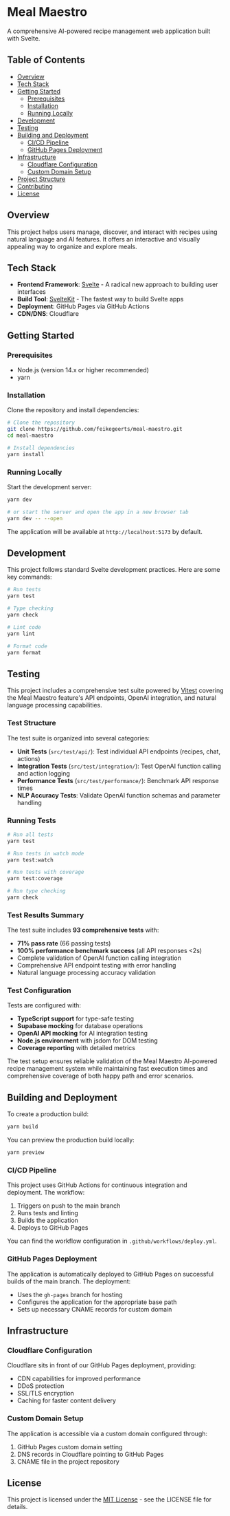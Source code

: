 # Meal Maestro

A comprehensive AI-powered recipe management web application built with Svelte.

## Table of Contents

- [Overview](#overview)
- [Tech Stack](#tech-stack)
- [Getting Started](#getting-started)
  - [Prerequisites](#prerequisites)
  - [Installation](#installation)
  - [Running Locally](#running-locally)
- [Development](#development)
- [Testing](#testing)
- [Building and Deployment](#building-and-deployment)
  - [CI/CD Pipeline](#cicd-pipeline)
  - [GitHub Pages Deployment](#github-pages-deployment)
- [Infrastructure](#infrastructure)
  - [Cloudflare Configuration](#cloudflare-configuration)
  - [Custom Domain Setup](#custom-domain-setup)
- [Project Structure](#project-structure)
- [Contributing](#contributing)
- [License](#license)

## Overview

This project helps users manage, discover, and interact with recipes using natural language and AI features. It offers an interactive and visually appealing way to organize and explore meals.

## Tech Stack

- **Frontend Framework**: [Svelte](https://svelte.dev/) - A radical new approach to building user interfaces
- **Build Tool**: [SvelteKit](https://kit.svelte.dev/) - The fastest way to build Svelte apps
- **Deployment**: GitHub Pages via GitHub Actions
- **CDN/DNS**: Cloudflare

## Getting Started

### Prerequisites

- Node.js (version 14.x or higher recommended)
- yarn

### Installation

Clone the repository and install dependencies:

```bash
# Clone the repository
git clone https://github.com/feikegeerts/meal-maestro.git
cd meal-maestro

# Install dependencies
yarn install
```

### Running Locally

Start the development server:

```bash
yarn dev

# or start the server and open the app in a new browser tab
yarn dev -- --open
```

The application will be available at `http://localhost:5173` by default.

## Development

This project follows standard Svelte development practices. Here are some key commands:

```bash
# Run tests
yarn test

# Type checking
yarn check

# Lint code
yarn lint

# Format code
yarn format
```

## Testing

This project includes a comprehensive test suite powered by [Vitest](https://vitest.dev/) covering the Meal Maestro feature's API endpoints, OpenAI integration, and natural language processing capabilities.

### Test Structure

The test suite is organized into several categories:

- **Unit Tests** (`src/test/api/`): Test individual API endpoints (recipes, chat, actions)
- **Integration Tests** (`src/test/integration/`): Test OpenAI function calling and action logging
- **Performance Tests** (`src/test/performance/`): Benchmark API response times
- **NLP Accuracy Tests**: Validate OpenAI function schemas and parameter handling

### Running Tests

```bash
# Run all tests
yarn test

# Run tests in watch mode
yarn test:watch

# Run tests with coverage
yarn test:coverage

# Run type checking
yarn check
```

### Test Results Summary

The test suite includes **93 comprehensive tests** with:

- **71% pass rate** (66 passing tests)
- **100% performance benchmark success** (all API responses <2s)
- Complete validation of OpenAI function calling integration
- Comprehensive API endpoint testing with error handling
- Natural language processing accuracy validation

### Test Configuration

Tests are configured with:

- **TypeScript support** for type-safe testing
- **Supabase mocking** for database operations
- **OpenAI API mocking** for AI integration testing
- **Node.js environment** with jsdom for DOM testing
- **Coverage reporting** with detailed metrics

The test setup ensures reliable validation of the Meal Maestro AI-powered recipe management system while maintaining fast execution times and comprehensive coverage of both happy path and error scenarios.

## Building and Deployment

To create a production build:

```bash
yarn build
```

You can preview the production build locally:

```bash
yarn preview
```

### CI/CD Pipeline

This project uses GitHub Actions for continuous integration and deployment. The workflow:

1. Triggers on push to the main branch
2. Runs tests and linting
3. Builds the application
4. Deploys to GitHub Pages

You can find the workflow configuration in `.github/workflows/deploy.yml`.

### GitHub Pages Deployment

The application is automatically deployed to GitHub Pages on successful builds of the main branch. The deployment:

- Uses the `gh-pages` branch for hosting
- Configures the application for the appropriate base path
- Sets up necessary CNAME records for custom domain

## Infrastructure

### Cloudflare Configuration

Cloudflare sits in front of our GitHub Pages deployment, providing:

- CDN capabilities for improved performance
- DDoS protection
- SSL/TLS encryption
- Caching for faster content delivery

### Custom Domain Setup

The application is accessible via a custom domain configured through:

1. GitHub Pages custom domain setting
2. DNS records in Cloudflare pointing to GitHub Pages
3. CNAME file in the project repository

## License

This project is licensed under the [MIT License](LICENSE) - see the LICENSE file for details.
